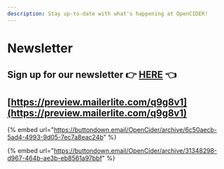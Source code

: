 ```yaml
---
description: Stay up-to-date with what's happening at OpenCIDER!
---
```


# Newsletter

## Sign up for our newsletter 👉 [HERE](https://landing.mailerlite.com/webforms/landing/b5q3a7) 👈

## [https://preview.mailerlite.com/q9g8v1](https://preview.mailerlite.com/q9g8v1)



{% embed url="https://buttondown.email/OpenCider/archive/6c50aecb-5ad4-4993-9d05-7ec7a8eac24b" %}

{% embed url="https://buttondown.email/OpenCider/archive/31348298-d967-464b-ae3b-eb8561a97bbf" %}



## 



